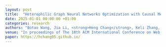 ```yaml
---
layout: post
title:  "Heterophilic Graph Neural Networks Optimization with Causal Message-passing"
date: 2025-01-01 00:00:00 +01:00
categories: research
authors: "Botao Wang, Jia Li, <strong>Heng Chang</strong>, Keli Zhang, Fugee Tsung"
venue: "In proceedings of The 18th ACM International Conference on Web Search and Data Mining (<strong>WSDM</strong>)"
paper: https://hchang95.github.io/
---
```


